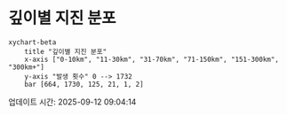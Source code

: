 # 깊이별 지진 분포

```mermaid
xychart-beta
    title "깊이별 지진 분포"
    x-axis ["0-10km", "11-30km", "31-70km", "71-150km", "151-300km", "300km+"]
    y-axis "발생 횟수" 0 --> 1732
    bar [664, 1730, 125, 21, 1, 2]
```

업데이트 시간: 2025-09-12 09:04:14
